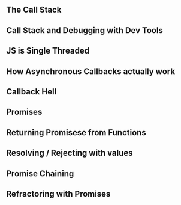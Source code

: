 ## The Call Stack
## Call Stack and Debugging with Dev Tools
## JS is Single Threaded
## How Asynchronous Callbacks actually work
## Callback Hell
## Promises
## Returning Promisese from Functions
## Resolving / Rejecting with values
## Promise Chaining
## Refractoring with Promises